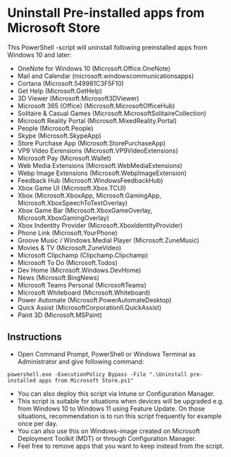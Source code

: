 # Uninstall Pre-installed apps from Microsoft Store
This PowerShell -script will uninstall following preinstalled apps from Windows 10 and later:
- OneNote for Windows 10 (Microsoft.Office.OneNote)
- Mail and Calendar (microsoft.windowscommunicationsapps)
- Cortana (Microsoft.549981C3F5F10)
- Get Help (Microsoft.GetHelp)
- 3D Viewer (Microsoft.Microsoft3DViewer)
- Microsoft 365 (Office) (Microsoft.MicrosoftOfficeHub)
- Solitaire & Casual Games (Microsoft.MicrosoftSolitaireCollection)
- Microsoft Reality Portal (Microsoft.MixedReality.Portal)
- People (Microsoft.People)
- Skype (Microsoft.SkypeApp)
- Store Purchase App (Microsoft.StorePurchaseApp)
- VP9 Video Exrensions (Microsoft.VP9VideoExtensions)
- Microsoft Pay (Microsoft.Wallet)
- Web Media Extensions (Microsoft.WebMediaExtensions)
- Webp Image Extensions (Microsoft.WebpImageExtension)
- Feedback Hub (Microsoft.WindowsFeedbackHub)
- Xbox Game UI (Microsoft.Xbox.TCUI)
- Xbox (Microsoft.XboxApp, Microsoft.GamingApp, Microsoft.XboxSpeechToTextOverlay)
- Xbox Game Bar (Microsoft.XboxGameOverlay, Microsoft.XboxGamingOverlay)
- Xbox Indentity Provider (Microsoft.XboxIdentityProvider)
- Phone Link (Microsoft.YourPhone)
- Groove Music / Windows Medial Player (Microsoft.ZuneMusic)
- Movies & TV (Microsoft.ZuneVideo)
- Microsoft Clipchamp (Clipchamp.Clipchamp)
- Microsoft To Do (Microsoft.Todos)
- Dev Home (Microsoft.Windows.DevHome)
- News (Microsoft.BingNews)
- Microsoft Teams Personal (MicrosoftTeams)
- Microsoft Whiteboard (Microsoft.Whiteboard)
- Power Automate (Microsoft.PowerAutomateDesktop)
- Quick Assist (MicrosoftCorporationII.QuickAssist)
- Paint 3D (Microsoft.MSPaint)

## Instructions
- Open Command Prompt, PowerShell or Windows Terminal as Administrator and give following command:
```
powershell.exe -ExecutionPolicy Bypass -File ".\Uninstall pre-installed apps from Microsoft Store.ps1"
```
- You can also deploy this script via Intune or Configuration Manager.
- This script is suitable for situations when devices will be upgraded e.g. from Windows 10 to Windows 11 using Feature Update. On those situations, recommendation is to run this script frequently for example once per day.
- You can also use this on Windows-image created on Microsoft Deployment Toolkit (MDT) or through Configuration Manager.
- Feel free to remove apps that you want to keep instead from the script.
